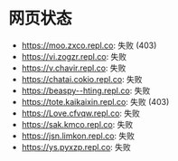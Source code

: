 # 网页状态
- https://moo.zxco.repl.co: 失败 (403)
- https://vi.zogzr.repl.co: 失败
- https://v.chavir.repl.co: 失败
- https://chatai.cokio.repl.co: 失败
- https://beaspy--hting.repl.co: 失败
- https://tote.kaikaixin.repl.co: 失败 (403)
- https://Love.cfvqw.repl.co: 失败
- https://sak.kmco.repl.co: 失败
- https://jsn.limkon.repl.co: 失败
- https://ys.pyxzp.repl.co: 失败
